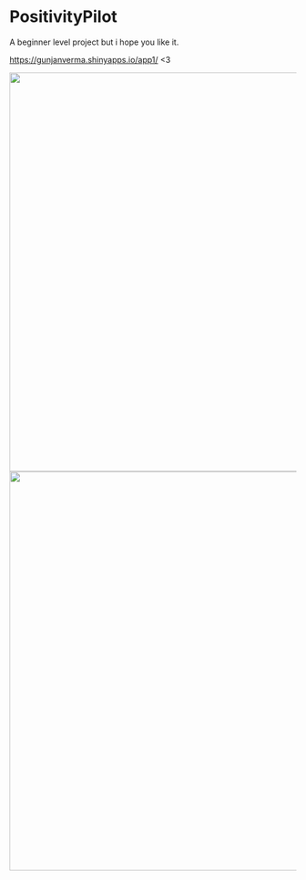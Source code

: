 # PositivityPilot
A beginner level project but i hope you like it.

https://gunjanverma.shinyapps.io/app1/ <3

<img width="700"  src="https://user-images.githubusercontent.com/74871887/151705803-1fd0ae00-7d9e-4795-b6e4-e49729143bd8.png">
<img width="700"  src="https://user-images.githubusercontent.com/74871887/151705819-32a72ab3-bf1c-4522-94d1-cdfb7bfb1b56.png">
